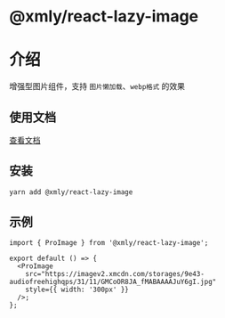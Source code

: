# @xmly/react-lazy-image

# 介绍

增强型图片组件，支持 `图片懒加载`、`webp格式` 的效果

## 使用文档

[查看文档](http://react-library.pages.xmly.work/component/react-lazy-image)

## 安装

```bash
yarn add @xmly/react-lazy-image
```

## 示例

```tsx
import { ProImage } from '@xmly/react-lazy-image';

export default () => {
  <ProImage
    src="https://imagev2.xmcdn.com/storages/9e43-audiofreehighqps/31/11/GMCoOR8JA_fMABAAAAJuY6gI.jpg"
    style={{ width: '300px' }}
  />;
};
```

